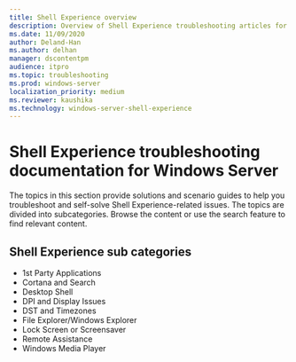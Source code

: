 ```yaml
---
title: Shell Experience overview
description: Overview of Shell Experience troubleshooting articles for Windows Server.
ms.date: 11/09/2020
author: Deland-Han
ms.author: delhan
manager: dscontentpm
audience: itpro
ms.topic: troubleshooting
ms.prod: windows-server
localization_priority: medium
ms.reviewer: kaushika
ms.technology: windows-server-shell-experience
---
```

# Shell Experience troubleshooting documentation for Windows Server

The topics in this section provide solutions and scenario guides to help you troubleshoot and self-solve Shell Experience-related issues. The topics are divided into subcategories. Browse the content or use the search feature to find relevant content.

## Shell Experience sub categories

- 1st Party Applications
- Cortana and Search
- Desktop Shell
- DPI and Display Issues
- DST and Timezones
- File Explorer/Windows Explorer
- Lock Screen or Screensaver
- Remote Assistance
- Windows Media Player
